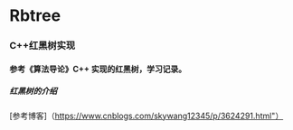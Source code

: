 # Rbtree
### C++红黑树实现

#### 参考《算法导论》C++ 实现的红黑树，学习记录。

##### 红黑树的介绍

[参考博客]（https://www.cnblogs.com/skywang12345/p/3624291.html"）


